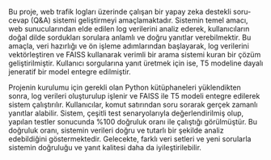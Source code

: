 Bu proje, web trafik logları üzerinde çalışan bir yapay zeka destekli soru-cevap (Q&A) sistemi geliştirmeyi amaçlamaktadır. Sistemin temel amacı, web sunucularından elde edilen log verilerini analiz ederek, kullanıcıların doğal dilde sordukları sorulara anlamlı ve doğru yanıtlar verebilmektir. Bu amaçla, veri hazırlığı ve ön işleme adımlarından başlayarak, log verilerini vektörleştiren ve FAISS kullanarak verimli bir arama sistemi kuran bir çözüm geliştirilmiştir. Kullanıcı sorgularına yanıt üretmek için ise, T5 modeline dayalı jeneratif bir model entegre edilmiştir.

Projenin kurulumu için gerekli olan Python kütüphaneleri yüklendikten sonra, log verileri oluşturulup işlenir ve FAISS ile T5 modeli entegre edilerek sistem çalıştırılır. Kullanıcılar, komut satırından soru sorarak gerçek zamanlı yanıtlar alabilir. Sistem, çeşitli test senaryolarıyla değerlendirilmiş olup, yapılan testler sonucunda %100 doğruluk oranı ile çalıştığı görülmüştür. Bu doğruluk oranı, sistemin verileri doğru ve tutarlı bir şekilde analiz edebildiğini göstermektedir. Gelecekte, farklı veri setleri ve yeni sorularla sistemin doğruluğu ve yanıt kalitesi daha da iyileştirilebilir. 

